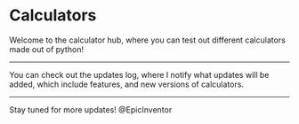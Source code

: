 # Calculators

Welcome to the calculator hub, where you can test out different calculators made out of python!
_______________________________________________________________________________________________

You can check out the updates log, where I notify what updates will be added, which include features, and new versions of calculators.
______________________________________________________________________________________________________________________________________

Stay tuned for more updates!
@EpicInventor

